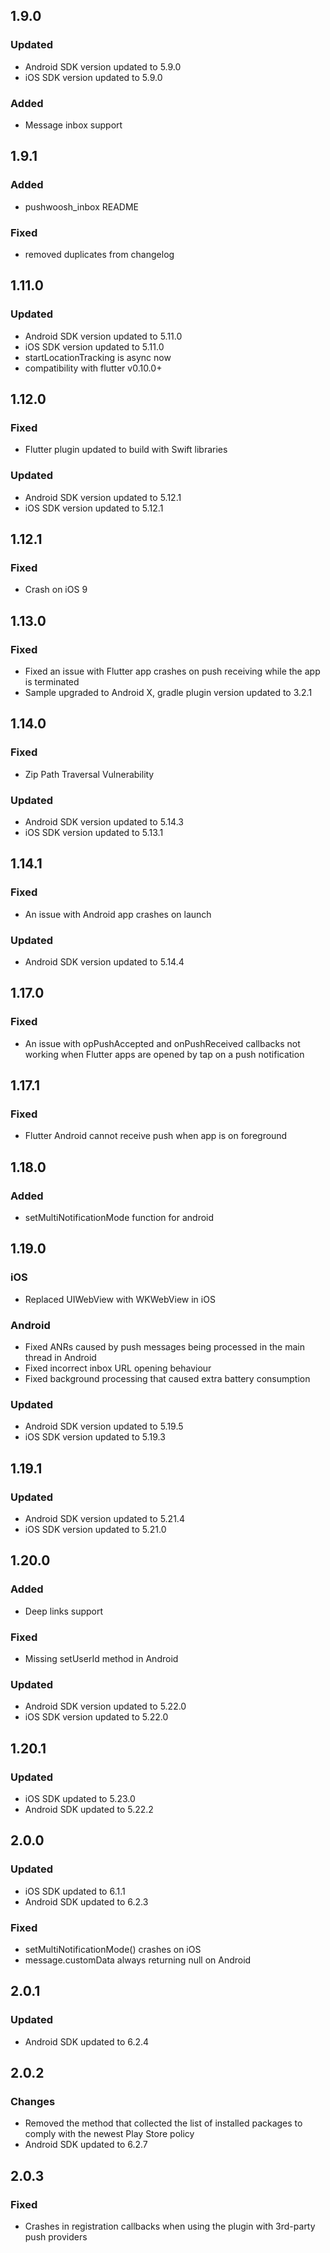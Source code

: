 
## 1.9.0
### Updated
* Android SDK version updated to 5.9.0
* iOS SDK version updated to 5.9.0

### Added
* Message inbox support
 
## 1.9.1
### Added
* pushwoosh_inbox README

### Fixed
* removed duplicates from changelog
 
## 1.11.0
### Updated
* Android SDK version updated to 5.11.0
* iOS SDK version updated to 5.11.0
* startLocationTracking is async now
* compatibility with flutter v0.10.0+
 
## 1.12.0
### Fixed
* Flutter plugin updated to build with Swift libraries 

### Updated
* Android SDK version updated to 5.12.1
* iOS SDK version updated to 5.12.1
 
## 1.12.1
### Fixed
* Crash on iOS 9
 
## 1.13.0
### Fixed
* Fixed an issue with Flutter app crashes on push receiving while the app is terminated
* Sample upgraded to Android X, gradle plugin version updated to 3.2.1
 
## 1.14.0
### Fixed
* Zip Path Traversal Vulnerability

### Updated
* Android SDK version updated to 5.14.3
* iOS SDK version updated to 5.13.1
 
## 1.14.1
### Fixed
* An issue with Android app crashes on launch

### Updated
* Android SDK version updated to 5.14.4
 
## 1.17.0
### Fixed
* An issue with opPushAccepted and onPushReceived callbacks not working when Flutter apps are opened by tap on a push notification
 
## 1.17.1
### Fixed
* Flutter Android cannot receive push when app is on foreground
 
## 1.18.0
### Added
* setMultiNotificationMode function for android
 
## 1.19.0
### iOS
* Replaced UIWebView with WKWebView in iOS

### Android
* Fixed ANRs caused by push messages being processed in the main thread in Android
* Fixed incorrect inbox URL opening behaviour
* Fixed background processing that caused extra battery consumption

### Updated
* Android SDK version updated to 5.19.5
* iOS SDK version updated to 5.19.3
 
## 1.19.1
### Updated
* Android SDK version updated to 5.21.4
* iOS SDK version updated to 5.21.0
 
## 1.20.0
### Added
* Deep links support 

### Fixed
* Missing setUserId method in Android

### Updated
* Android SDK version updated to 5.22.0
* iOS SDK version updated to 5.22.0
 
## 1.20.1
### Updated
* iOS SDK updated to 5.23.0
* Android SDK updated to 5.22.2
 
## 2.0.0
### Updated
* iOS SDK updated to 6.1.1
* Android SDK updated to 6.2.3
### Fixed
* setMultiNotificationMode() crashes on iOS
* message.customData always returning null on Android
 
## 2.0.1
### Updated
* Android SDK updated to 6.2.4
 
## 2.0.2
### Changes
* Removed the method that collected the list of installed packages to comply with the newest Play Store policy
* Android SDK updated to 6.2.7
 
## 2.0.3
### Fixed
* Crashes in registration callbacks when using the plugin with 3rd-party push providers
 
